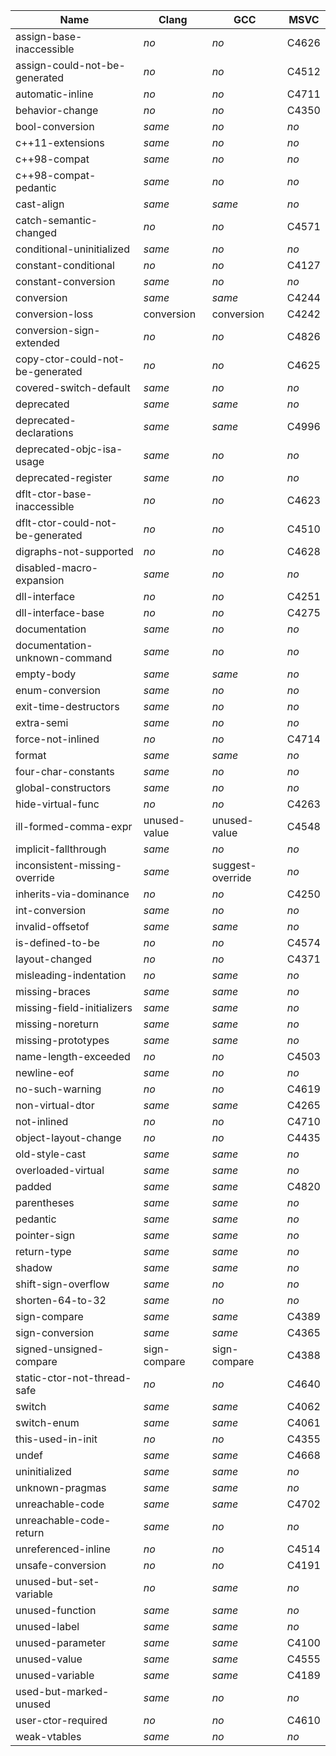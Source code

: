 Name                                  | Clang        | GCC              | MSVC  |
--------------------------------------|--------------|------------------|-------|
assign-base-inaccessible              | *no*         | *no*             | C4626 |
assign-could-not-be-generated         | *no*         | *no*             | C4512 |
automatic-inline                      | *no*         | *no*             | C4711 |
behavior-change                       | *no*         | *no*             | C4350 |
bool-conversion                       | *same*       | *no*             | *no*  |
c++11-extensions                      | *same*       | *no*             | *no*  |
c++98-compat                          | *same*       | *no*             | *no*  |
c++98-compat-pedantic                 | *same*       | *no*             | *no*  |
cast-align                            | *same*       | *same*           | *no*  |
catch-semantic-changed                | *no*         | *no*             | C4571 |
conditional-uninitialized             | *same*       | *no*             | *no*  |
constant-conditional                  | *no*         | *no*             | C4127 |
constant-conversion                   | *same*       | *no*             | *no*  |
conversion                            | *same*       | *same*           | C4244 |
conversion-loss                       | conversion   | conversion       | C4242 |
conversion-sign-extended              | *no*         | *no*             | C4826 |
copy-ctor-could-not-be-generated      | *no*         | *no*             | C4625 |
covered-switch-default                | *same*       | *no*             | *no*  |
deprecated                            | *same*       | *same*           | *no*  |
deprecated-declarations               | *same*       | *same*           | C4996 |
deprecated-objc-isa-usage             | *same*       | *no*             | *no*  |
deprecated-register                   | *same*       | *no*             | *no*  |
dflt-ctor-base-inaccessible           | *no*         | *no*             | C4623 |
dflt-ctor-could-not-be-generated      | *no*         | *no*             | C4510 |
digraphs-not-supported                | *no*         | *no*             | C4628 |
disabled-macro-expansion              | *same*       | *no*             | *no*  |
dll-interface                         | *no*         | *no*             | C4251 |
dll-interface-base                    | *no*         | *no*             | C4275 |
documentation                         | *same*       | *no*             | *no*  |
documentation-unknown-command         | *same*       | *no*             | *no*  |
empty-body                            | *same*       | *same*           | *no*  |
enum-conversion                       | *same*       | *no*             | *no*  |
exit-time-destructors                 | *same*       | *no*             | *no*  |
extra-semi                            | *same*       | *no*             | *no*  |
force-not-inlined                     | *no*         | *no*             | C4714 |
format                                | *same*       | *same*           | *no*  |
four-char-constants                   | *same*       | *no*             | *no*  |
global-constructors                   | *same*       | *no*             | *no*  |
hide-virtual-func                     | *no*         | *no*             | C4263 |
ill-formed-comma-expr                 | unused-value | unused-value     | C4548 |
implicit-fallthrough                  | *same*       | *no*             | *no*  |
inconsistent-missing-override         | *same*       | suggest-override | *no*  |
inherits-via-dominance                | *no*         | *no*             | C4250 |
int-conversion                        | *same*       | *no*             | *no*  |
invalid-offsetof                      | *same*       | *same*           | *no*  |
is-defined-to-be                      | *no*         | *no*             | C4574 |
layout-changed                        | *no*         | *no*             | C4371 |
misleading-indentation                | *no*         | *same*           | *no*  |
missing-braces                        | *same*       | *same*           | *no*  |
missing-field-initializers            | *same*       | *same*           | *no*  |
missing-noreturn                      | *same*       | *same*           | *no*  |
missing-prototypes                    | *same*       | *same*           | *no*  |
name-length-exceeded                  | *no*         | *no*             | C4503 |
newline-eof                           | *same*       | *no*             | *no*  |
no-such-warning                       | *no*         | *no*             | C4619 |
non-virtual-dtor                      | *same*       | *same*           | C4265 |
not-inlined                           | *no*         | *no*             | C4710 |
object-layout-change                  | *no*         | *no*             | C4435 |
old-style-cast                        | *same*       | *same*           | *no*  |
overloaded-virtual                    | *same*       | *same*           | *no*  |
padded                                | *same*       | *same*           | C4820 |
parentheses                           | *same*       | *same*           | *no*  |
pedantic                              | *same*       | *same*           | *no*  |
pointer-sign                          | *same*       | *same*           | *no*  |
return-type                           | *same*       | *same*           | *no*  |
shadow                                | *same*       | *same*           | *no*  |
shift-sign-overflow                   | *same*       | *no*             | *no*  |
shorten-64-to-32                      | *same*       | *no*             | *no*  |
sign-compare                          | *same*       | *same*           | C4389 |
sign-conversion                       | *same*       | *same*           | C4365 |
signed-unsigned-compare               | sign-compare | sign-compare     | C4388 |
static-ctor-not-thread-safe           | *no*         | *no*             | C4640 |
switch                                | *same*       | *same*           | C4062 |
switch-enum                           | *same*       | *same*           | C4061 |
this-used-in-init                     | *no*         | *no*             | C4355 |
undef                                 | *same*       | *same*           | C4668 |
uninitialized                         | *same*       | *same*           | *no*  |
unknown-pragmas                       | *same*       | *same*           | *no*  |
unreachable-code                      | *same*       | *same*           | C4702 |
unreachable-code-return               | *same*       | *no*             | *no*  |
unreferenced-inline                   | *no*         | *no*             | C4514 |
unsafe-conversion                     | *no*         | *no*             | C4191 |
unused-but-set-variable               | *no*         | *same*           | *no*  |
unused-function                       | *same*       | *same*           | *no*  |
unused-label                          | *same*       | *same*           | *no*  |
unused-parameter                      | *same*       | *same*           | C4100 |
unused-value                          | *same*       | *same*           | C4555 |
unused-variable                       | *same*       | *same*           | C4189 |
used-but-marked-unused                | *same*       | *no*             | *no*  |
user-ctor-required                    | *no*         | *no*             | C4610 |
weak-vtables                          | *same*       | *no*             | *no*  |

